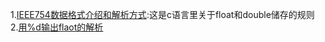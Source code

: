 1.[IEEE754数据格式介绍和解析方式](数据格式介绍和解析方式):这是c语言里关于float和double储存的规则   
2.[用%d输出flaot的解析](https://blog.csdn.net/Solomon1558/article/details/40798901)
